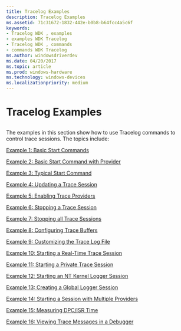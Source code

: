 ```yaml
---
title: Tracelog Examples
description: Tracelog Examples
ms.assetid: 71c31672-1832-442e-b0b8-b64fcc4a5c6f
keywords:
- Tracelog WDK , examples
- examples WDK Tracelog
- Tracelog WDK , commands
- commands WDK Tracelog
ms.author: windowsdriverdev
ms.date: 04/20/2017
ms.topic: article
ms.prod: windows-hardware
ms.technology: windows-devices
ms.localizationpriority: medium
---
```


# Tracelog Examples


## <span id="ddk_tracelog_examples_tools"></span><span id="DDK_TRACELOG_EXAMPLES_TOOLS"></span>


The examples in this section show how to use Tracelog commands to control trace sessions. The topics include:

[Example 1: Basic Start Commands](example-1--basic-start-command.md)

[Example 2: Basic Start Command with Provider](example-2--basic-start-command-with-provider.md)

[Example 3: Typical Start Command](example-3--typical-start-command.md)

[Example 4: Updating a Trace Session](example-4--updating-a-trace-session.md)

[Example 5: Enabling Trace Providers](example-5--enabling-trace-providers.md)

[Example 6: Stopping a Trace Session](example-6--stopping-a-trace-session.md)

[Example 7: Stopping all Trace Sessions](example-7--stopping-all-trace-sessions.md)

[Example 8: Configuring Trace Buffers](example-8--configuring-trace-buffers.md)

[Example 9: Customizing the Trace Log File](example-9--customizing-the-trace-log-file.md)

[Example 10: Starting a Real-Time Trace Session](example-10--starting-a-real-time-trace-session.md)

[Example 11: Starting a Private Trace Session](example-11--starting-a-private-trace-session.md)

[Example 12: Starting an NT Kernel Logger Session](example-12--starting-an-nt-kernel-logger-session.md)

[Example 13: Creating a Global Logger Session](example-13--creating-a-global-logger-session.md)

[Example 14: Starting a Session with Multiple Providers](example-14--starting-a-trace-session-with-multiple-providers.md)

[Example 15: Measuring DPC/ISR Time](example-15--measuring-dpc-isr-time.md)

[Example 16: Viewing Trace Messages in a Debugger](example-16--viewing-trace-messages-in-a-debugger.md)

 

 





